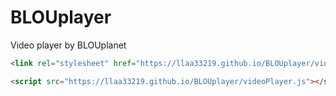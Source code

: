 # BLOUplayer
Video player by BLOUplanet

```html
<link rel="stylesheet" href="https://llaa33219.github.io/BLOUplayer/videoPlayer.css">
```
```html
<script src="https://llaa33219.github.io/BLOUplayer/videoPlayer.js"></script>
```
